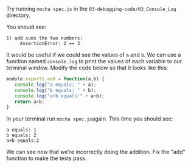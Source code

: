 Try running `mocha spec.js` in the `03-debugging-code/03_Console_Log` directory.

You should see:

```
1) add sums the two numbers:
     AssertionError: 2 == 3
```

It would be useful if we could see the values of `a` and `b`. We can use a
function named `console.log` to print the values of each variable to our terminal window. Modify the code below so that it looks like this:

```javascript
module.exports.add = function(a,b) {
   console.log("a equals: " + a);
   console.log("b equals: " + b);
   console.log("a+b equals:" + a+b);
   return a+b;
}
```

In your terminal run `mocha spec.js`again. This time you should see:

```
a equals: 1
b equals: 2
a+b equals:2
```

We can see now that we're incorrectly doing the addition. Fix the "add" function to make the tests pass.